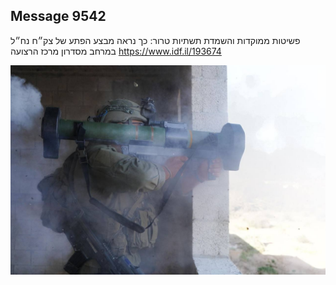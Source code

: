 ## Message 9542

פשיטות ממוקדות והשמדת תשתיות טרור:
כך נראה מבצע הפתע של צק״ח נח״ל 
במרחב מסדרון מרכז הרצועה
https://www.idf.il/193674

![Photo](9542/9542_photo.jpg)
